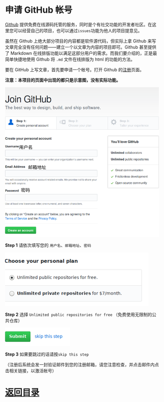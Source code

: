 # 申请 GitHub 帐号

[Github](https://github.com/) 提供免费在线源码托管的服务，同时是个有社交功能的开发者社区。在这里您可以经营自己的项目，也可以通过`issues`功能为他人的项目提意见。

虽然在 Github 上绝大部分项目的内容都是软件源代码，但实际上拿 Github 来写文章完全没有任何问题——建立一个以文章为内容的项目即可。Github 甚至提供了 Markdown 在线排版功能以满足这部分用户的需求。而我们要介绍的，正是最简单快捷地使用 Github 将 `.md` 文件在线排版为 html 的功能的方法。

要在 GitHub 上写文章，首先要申请一个帐号。打开 Github 的[注册](https://github.com/join)页面。

**注意：本项目的页面中出现的都只是示意图，没有实际功能。**

![](./img/join-step1.png)

**Step 1** 请依次填写您的 `用户名`、`邮箱地址`、`密码`

![](./img/join-step2.png)

**Step 2** 选择 `Unlimited public repositories for free` （免费使用无限制的公共仓库） 

![](./img/join-step3.png)

**Step 3** 如果要跳过的话请按`skip this step` 

（注册后系统会发一封验证邮件到您的注册邮箱，请您注意检查，并点击邮件内点击相关链接，以激活帐号）

# [返回目录](./README.md)

